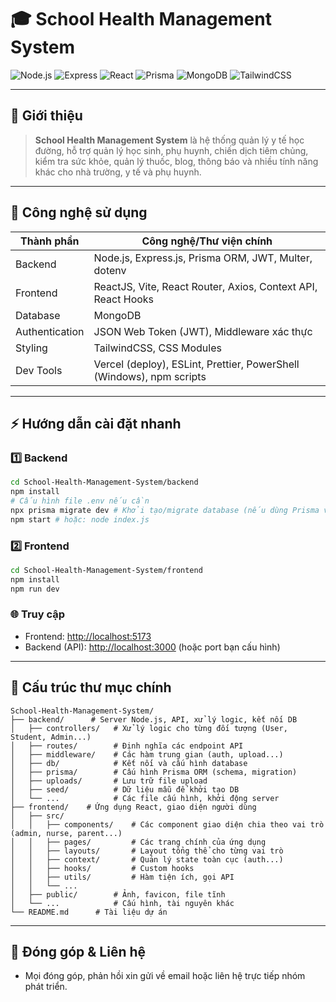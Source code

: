 # 🎓 School Health Management System

![Node.js](https://img.shields.io/badge/Node.js-339933?logo=node.js&logoColor=white)
![Express](https://img.shields.io/badge/Express.js-000000?logo=express&logoColor=white)
![React](https://img.shields.io/badge/React-20232a?logo=react&logoColor=61dafb)
![Prisma](https://img.shields.io/badge/Prisma-2D3748?logo=prisma&logoColor=white)
![MongoDB](https://img.shields.io/badge/MongoDB-47A248?logo=mongodb&logoColor=white)
![TailwindCSS](https://img.shields.io/badge/TailwindCSS-06B6D4?logo=tailwindcss&logoColor=white)

---

## 📝 Giới thiệu

> **School Health Management System** là hệ thống quản lý y tế học đường, hỗ trợ quản lý học sinh, phụ huynh, chiến dịch tiêm chủng, kiểm tra sức khỏe, quản lý thuốc, blog, thông báo và nhiều tính năng khác cho nhà trường, y tế và phụ huynh.

---

## 🚀 Công nghệ sử dụng

| Thành phần     | Công nghệ/Thư viện chính                                             |
| -------------- | -------------------------------------------------------------------- |
| Backend        | Node.js, Express.js, Prisma ORM, JWT, Multer, dotenv                 |
| Frontend       | ReactJS, Vite, React Router, Axios, Context API, React Hooks         |
| Database       | MongoDB                                                              |
| Authentication | JSON Web Token (JWT), Middleware xác thực                            |
| Styling        | TailwindCSS, CSS Modules                                             |
| Dev Tools      | Vercel (deploy), ESLint, Prettier, PowerShell (Windows), npm scripts |

---

## ⚡️ Hướng dẫn cài đặt nhanh

### 1️⃣ Backend

```bash
cd School-Health-Management-System/backend
npm install
# Cấu hình file .env nếu cần
npx prisma migrate dev # Khởi tạo/migrate database (nếu dùng Prisma với MongoDB)
npm start # hoặc: node index.js
```

### 2️⃣ Frontend

```bash
cd School-Health-Management-System/frontend
npm install
npm run dev
```

### 🌐 Truy cập

-   Frontend: [http://localhost:5173](http://localhost:5173)
-   Backend (API): [http://localhost:3000](http://localhost:5000) (hoặc port bạn cấu hình)

---

## 📁 Cấu trúc thư mục chính

```
School-Health-Management-System/
├── backend/      # Server Node.js, API, xử lý logic, kết nối DB
│   ├── controllers/   # Xử lý logic cho từng đối tượng (User, Student, Admin...)
│   ├── routes/        # Định nghĩa các endpoint API
│   ├── middleware/    # Các hàm trung gian (auth, upload...)
│   ├── db/            # Kết nối và cấu hình database
│   ├── prisma/        # Cấu hình Prisma ORM (schema, migration)
│   ├── uploads/       # Lưu trữ file upload
│   ├── seed/          # Dữ liệu mẫu để khởi tạo DB
│   └── ...            # Các file cấu hình, khởi động server
├── frontend/    # Ứng dụng React, giao diện người dùng
│   ├── src/
│   │   ├── components/    # Các component giao diện chia theo vai trò (admin, nurse, parent...)
│   │   ├── pages/         # Các trang chính của ứng dụng
│   │   ├── layouts/       # Layout tổng thể cho từng vai trò
│   │   ├── context/       # Quản lý state toàn cục (auth...)
│   │   ├── hooks/         # Custom hooks
│   │   ├── utils/         # Hàm tiện ích, gọi API
│   │   └── ...
│   ├── public/        # Ảnh, favicon, file tĩnh
│   └── ...            # Cấu hình, tài nguyên khác
└── README.md      # Tài liệu dự án
```

---

## 🤝 Đóng góp & Liên hệ

-   Mọi đóng góp, phản hồi xin gửi về email hoặc liên hệ trực tiếp nhóm phát triển.
